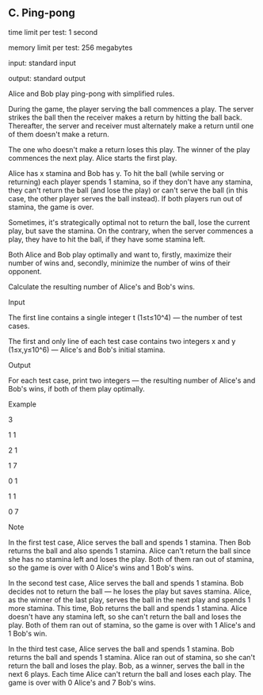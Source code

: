 ## C. Ping-pong

time limit per test: 1 second

memory limit per test: 256 megabytes

input: standard input

output: standard output

Alice and Bob play ping-pong with simplified rules.

During the game, the player serving the ball commences a play. The server strikes the ball then the receiver makes a return by hitting the ball back. Thereafter, the server and receiver must alternately make a return until one of them doesn't make a return.

The one who doesn't make a return loses this play. The winner of the play commences the next play. Alice starts the first play.

Alice has x stamina and Bob has y. To hit the ball (while serving or returning) each player spends 1 stamina, so if they don't have any stamina, they can't return the ball (and lose the play) or can't serve the ball (in this case, the other player serves the ball instead). If both players run out of stamina, the game is over.

Sometimes, it's strategically optimal not to return the ball, lose the current play, but save the stamina. On the contrary, when the server commences a play, they have to hit the ball, if they have some stamina left.

Both Alice and Bob play optimally and want to, firstly, maximize their number of wins and, secondly, minimize the number of wins of their opponent.

Calculate the resulting number of Alice's and Bob's wins.

Input

The first line contains a single integer t (1≤t≤10^4) — the number of test cases.

The first and only line of each test case contains two integers x and y (1≤x,y≤10^6) — Alice's and Bob's initial stamina.

Output

For each test case, print two integers — the resulting number of Alice's and Bob's wins, if both of them play optimally.

Example

3

1 1

2 1

1 7

0 1

1 1

0 7

Note

In the first test case, Alice serves the ball and spends 1 stamina. Then Bob returns the ball and also spends 1 stamina. Alice can't return the ball since she has no stamina left and loses the play. Both of them ran out of stamina, so the game is over with 0 Alice's wins and 1 Bob's wins.

In the second test case, Alice serves the ball and spends 1 stamina. Bob decides not to return the ball — he loses the play but saves stamina. Alice, as the winner of the last play, serves the ball in the next play and spends 1 more stamina. This time, Bob returns the ball and spends 1 stamina. Alice doesn't have any stamina left, so she can't return the ball and loses the play. Both of them ran out of stamina, so the game is over with 1 Alice's and 1 Bob's win.

In the third test case, Alice serves the ball and spends 1 stamina. Bob returns the ball and spends 1 stamina. Alice ran out of stamina, so she can't return the ball and loses the play. Bob, as a winner, serves the ball in the next 6 plays. Each time Alice can't return the ball and loses each play. The game is over with 0 Alice's and 7 Bob's wins.
